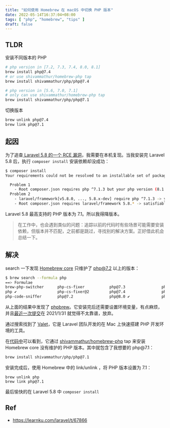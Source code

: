 ```yaml
---
title: "如何使用 Homebrew 在 macOS 中切换 PHP 版本"
date: 2022-05-14T16:37:04+08:00
tags: [ "php", "homebrew", "tips" ]
draft: false
---
```


## TLDR

安装不同版本的 PHP

```bash
# php version in [7.2, 7.3, 7.4, 8.0, 8.1]
brew install php@7.4
# or use shivammathur/homebrew-php tap
brew install shivammathur/php/php@7.4

# php version in [5.6, 7.0, 7.1]
# only can use shivammathur/homebrew-php tap
brew install shivammathur/php/php@7.1
```

切换版本

```bash
brew unlink php@7.4
brew link php@7.1
```

## 起因

为了追查[ Laravel 5.8 的一个 RCE 漏洞](https://www.cnvd.org.cn/flaw/show/CNVD-2022-36040)，我需要在本机复现。当我安装完 Laravel 5.8 后，执行 `composer install` 安装依赖却没成功：

```bash
$ composer install
Your requirements could not be resolved to an installable set of packages.

  Problem 1
    - Root composer.json requires php ^7.1.3 but your php version (8.1.5) does not satisfy that requirement.
  Problem 2
    - laravel/framework[v5.8.0, ..., 5.8.x-dev] require php ^7.1.3 -> your php version (8.1.5) does not satisfy that requirement.
    - Root composer.json requires laravel/framework 5.8.* -> satisfiable by laravel/framework[v5.8.0, ..., 5.8.x-dev].
```

Laravel 5.8 最高支持的 PHP 版本为 7.1。所以我得降版本。

> 在工作中，也会遇到类似的问题：追踪以前的代码时有些场景可能需要安装依赖，但版本并不匹配，之前都是跳过，寻找别的解决方案。正好借此机会总结一下。

## 解决

search 一下发现 [Homebrew core](https://github.com/Homebrew/homebrew-core) 只维护了 [php@7.2](https://github.com/Homebrew/homebrew-core/blob/5d0f563955ccb6a22577838df57242f2d62ca060/Formula/php%407.2.rb) 以上的版本：

```bash
$ brew search --formula php
==> Formulae
brew-php-switcher      php-cs-fixer           php@7.3                phpbrew                phpmyadmin             pcp
php ✔                  php-cs-fixer@2         php@7.4                phplint                phpstan                pup
php-code-sniffer       php@7.2                php@8.0 ✔              phpmd                  phpunit
```
从上面的结果中发现了 [phpbrew](https://github.com/phpbrew/phpbrew)。它安装完后还需要设置环境变量，有点麻烦，并且[最近一次提交](https://github.com/phpbrew/phpbrew/commit/0aac194e897469ce7448e37077b4db95b0a20dfb)在 2021/1/31 就觉得不太靠谱，放弃。

通过搜索找到了 [Valet](https://github.com/laravel/valet)，它是 Laravel 团队开发的在 Mac 上快速搭建 PHP 开发环境的工具。

在[代码中](https://github.com/laravel/valet/blob/master/cli/Valet/PhpFpm.php#L16-L19)可以看到，它通过 [shivammathur/homebrew-php](https://github.com/shivammathur/homebrew-php) tap 来安装 Homebrew core 没有维护的 PHP 版本。其中就包含了我想要的 php\@7.1：

```bash
brew install shivammathur/php/php@7.1
```

安装完成后，使用 Homebrew 中的 link/unlink ，将 PHP 版本设置为 7.1：

```
brew unlink php
brew link php@7.1
```

最后愉快的在 Laravel 5.8 中 `composer install`

## Ref
* https://learnku.com/laravel/t/67866
